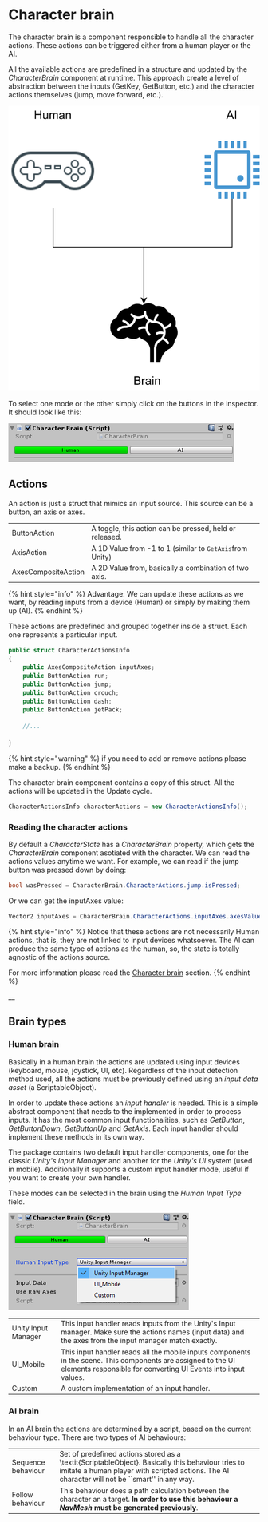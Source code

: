 # Character brain

The character brain is a component responsible to handle all the character actions. These actions can be triggered either from a human player or the AI.

All the available actions are predefined in a structure and updated by the _CharacterBrain_ component at runtime. This approach create a level of abstraction between the inputs \(GetKey, GetButton, etc.\) and the character actions themselves \(jump, move forward, etc.\).

![Representation of the Human, the AI and the brain.](../../.gitbook/assets/characterbrain.png)

To select one mode or the other simply click on the buttons in the inspector. It should look like this:

![Brain modes in the inspector.](../../.gitbook/assets/brainmodes.png)

## Actions

An action is just a struct that mimics an input source. This source can be a button, an axis or axes.

|  |  |
| :--- | :--- |
| ButtonAction | A toggle, this action can be pressed, held or released. |
| AxisAction | A 1D Value from -1 to 1 \(similar to `GetAxis`from Unity\) |
| AxesCompositeAction | A 2D Value from, basically a combination of two axis. |

{% hint style="info" %}
Advantage: We can update these actions as we want, by reading inputs from a device \(Human\) or simply by making them up \(AI\).
{% endhint %}

These actions are predefined and grouped together inside a struct. Each one represents a particular input.

```csharp
public struct CharacterActionsInfo
{
    public AxesCompositeAction inputAxes;
    public ButtonAction run;  
    public ButtonAction jump;  
    public ButtonAction crouch;  
    public ButtonAction dash;  
    public ButtonAction jetPack;
    
    //...
    
}
```

{% hint style="warning" %}
if you need to add or remove actions please make a backup.
{% endhint %}

The character brain component contains a copy of this struct. All the actions will be updated in the Update cycle. 

```csharp
CharacterActionsInfo characterActions = new CharacterActionsInfo();
```

### Reading the character actions

By default a _CharacterState_ has a _CharacterBrain_ property, which gets the _CharacterBrain_ component asotiated with the character. We can read the actions values anytime we want. For example, we can read if the jump button was pressed down by doing:

```csharp
bool wasPressed = CharacterBrain.CharacterActions.jump.isPressed;
```

 Or we can get the inputAxes value:

```csharp
Vector2 inputAxes = CharacterBrain.CharacterActions.inputAxes.axesValue;
```

{% hint style="info" %}
Notice that these actions are not necessarily Human actions, that is, they are not linked to input devices whatsoever. The AI can produce the same type of actions as the human, so, the state is totally agnostic of the actions source.

For more information please read the [Character brain](character-brain.md) section.
{% endhint %}

\_\_

## Brain types

### Human brain

Basically in a human brain the actions are updated using input devices \(keyboard, mouse, joystick, UI, etc\). Regardless of the input detection method used, all the actions must be previously defined using an _input data asset_ \(a ScriptableObject\).

In order to update these actions an _input handler_ is needed. This is a simple abstract component that needs to the implemented in order to process inputs. It has the most common input functionalities, such as _GetButton_, _GetButtonDown_, _GetButtonUp_ and _GetAxis_. Each input handler should implement these methods in its own way.

The package contains two default input handler components, one for the classic _Unity's Input Manager_ and another for the _Unity's UI_ system \(used in mobile\). Additionally it supports a custom input handler mode, useful if you want to create your own handler.

These modes can be selected in the brain using the _Human Input Type_ field.

![Available human input types.](../../.gitbook/assets/humaninputtype.png)

|  |  |
| :--- | :--- |
| Unity Input Manager | This input handler reads inputs from the Unity's Input manager. Make sure the actions names \(input data\) and the axes from the input manager match exactly. |
| UI\_Mobile | This input handler reads all the mobile inputs components in the scene. This components are assigned to the UI elements responsible for converting UI Events into input values. |
| Custom | A custom implementation of an input handler. |

### AI brain

In an AI brain the actions are determined by a script, based on the current behaviour type. There are two types of AI behaviours:

|  |  |
| :--- | :--- |
| Sequence behaviour | Set of predefined actions stored as a \textit{ScriptableObject}. Basically this behaviour tries to imitate a human player with scripted actions. The AI character will not be \`\`smart'' in any way. |
| Follow behaviour | This behaviour does a path calculation between the character an a target. **In order to use this behaviour a** _**NavMesh**_ **must be generated previously**. |

## 



